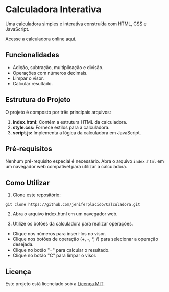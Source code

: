 # Calculadora Interativa

Uma calculadora simples e interativa construída com HTML, CSS e JavaScript.

Acesse a calculadora online [aqui](https://calculator-debt.surge.sh/).

## Funcionalidades

- Adição, subtração, multiplicação e divisão.
- Operações com números decimais.
- Limpar o visor.
- Calcular resultado.

## Estrutura do Projeto

O projeto é composto por três principais arquivos:

1. **index.html:** Contém a estrutura HTML da calculadora.
2. **style.css:** Fornece estilos para a calculadora.
3. **script.js:** Implementa a lógica da calculadora em JavaScript.

## Pré-requisitos

Nenhum pré-requisito especial é necessário. Abra o arquivo `index.html` em um navegador web compatível para utilizar a calculadora.

## Como Utilizar

1. Clone este repositório:

```git clone https://github.com/jeniferplacido/Calculadora.git```

2. Abra o arquivo index.html em um navegador web.

3. Utilize os botões da calculadora para realizar operações.
- Clique nos números para inseri-los no visor.
- Clique nos botões de operação (+, -, *, /) para selecionar a operação desejada.
- Clique no botão "=" para calcular o resultado.
- Clique no botão "C" para limpar o visor.

## Licença

Este projeto está licenciado sob a [Licença MIT](LICENSE).

